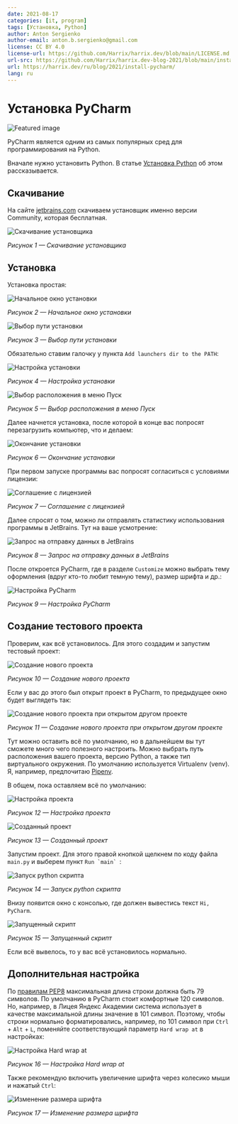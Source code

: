 ```yaml
---
date: 2021-08-17
categories: [it, program]
tags: [Установка, Python]
author: Anton Sergienko
author-email: anton.b.sergienko@gmail.com
license: CC BY 4.0
license-url: https://github.com/Harrix/harrix.dev/blob/main/LICENSE.md
url-src: https://github.com/Harrix/harrix.dev-blog-2021/blob/main/install-pycharm/install-pycharm.md
url: https://harrix.dev/ru/blog/2021/install-pycharm/
lang: ru
---
```


# Установка PyCharm

![Featured image](featured-image.svg)

PyCharm является одним из самых популярных сред для программирования на Python.

Вначале нужно установить Python. В статье [Установка Python](https://github.com/Harrix/harrix.dev-blog-2021/blob/main/install-python/install-python.md) <!-- https://harrix.dev/ru/blog/2021/install-python/ --> об этом рассказывается.

## Скачивание

На сайте [jetbrains.com](https://www.jetbrains.com/ru-ru/pycharm/download/#section=windows) скачиваем установщик именно версии Community, которая бесплатная.

![Скачивание установщика](img/download.png)

_Рисунок 1 — Скачивание установщика_

## Установка

Установка простая:

![Начальное окно установки](img/install_01.png)

_Рисунок 2 — Начальное окно установки_

![Выбор пути установки](img/install_02.png)

_Рисунок 3 — Выбор пути установки_

Обязательно ставим галочку у пункта `Add launchers dir to the PATH`:

![Настройка установки](img/install_03.png)

_Рисунок 4 — Настройка установки_

![Выбор расположения в меню Пуск](img/install_04.png)

_Рисунок 5 — Выбор расположения в меню Пуск_

Далее начнется установка, после которой в конце вас попросят перезагрузить компьютер, что и делаем:

![Окончание установки](img/install_05.png)

_Рисунок 6 — Окончание установки_

При первом запуске программы вас попросят согласиться с условиями лицензии:

![Соглашение с лицензией](img/install_06.png)

_Рисунок 7 — Соглашение с лицензией_

Далее спросят о том, можно ли отправлять статистику использования программы в JetBrains. Тут на ваше усмотрение:

![Запрос на отправку данных в JetBrains](img/install_07.png)

_Рисунок 8 — Запрос на отправку данных в JetBrains_

После откроется PyCharm, где в разделе `Customize` можно выбрать тему оформления (вдруг кто-то любит темную тему), размер шрифта и др.:

![Настройка PyCharm](img/install_08.png)

_Рисунок 9 — Настройка PyCharm_

## Создание тестового проекта

Проверим, как всё установилось. Для этого создадим и запустим тестовый проект:

![Создание нового проекта](img/new-project_01.png)

_Рисунок 10 — Создание нового проекта_

Если у вас до этого был открыт проект в PyCharm, то предыдущее окно будет выглядеть так:

![Создание нового проекта при открытом другом проекте](img/new-project_02.png)

_Рисунок 11 — Создание нового проекта при открытом другом проекте_

Тут можно оставить всё по умолчанию, но в дальнейшем вы тут сможете много чего полезного настроить. Можно выбрать путь расположения вашего проекта, версию Python, а также тип виртуального окружения. По умолчанию используется Virtualenv (venv). Я, например, предпочитаю [Pipenv](https://pipenv.pypa.io/en/latest/).

В общем, пока оставляем всё по умолчанию:

![Настройка проекта](img/new-project_03.png)

_Рисунок 12 — Настройка проекта_

![Созданный проект](img/new-project_04.png)

_Рисунок 13 — Созданный проект_

Запустим проект. Для этого правой кнопкой щелкнем по коду файла `main.py` и выберем пункт `` Run `main`  ``:

![Запуск python скрипта](img/run_01.png)

_Рисунок 14 — Запуск python скрипта_

Внизу появится окно с консолью, где должен вывестись текст `Hi, PyCharm`.

![Запущенный скрипт](img/run_02.png)

_Рисунок 15 — Запущенный скрипт_

Если всё вывелось, то у вас всё установилось нормально.

## Дополнительная настройка

По [правилам PEP8](https://www.python.org/dev/peps/pep-0008/#maximum-line-length) максимальная длина строки должна быть 79 символов. По умолчанию в PyCharm стоит комфортные 120 символов. Но, например, в Лицея Яндекс Академии система использует в качестве максимальной длины значение в 101 символ. Поэтому, чтобы строки нормально форматировались, например, по 101 символ при `Ctrl` + `Alt` + `L`, поменяйте соответствующий параметр `Hard wrap at` в настройках:

![Настройка Hard wrap at](img/hard-wrap.png)

_Рисунок 16 — Настройка Hard wrap at_

Также рекомендую включить увеличение шрифта через колесико мыши и нажатый `Ctrl`:

![Изменение размера шрифта](img/change-font-size.png)

_Рисунок 17 — Изменение размера шрифта_
